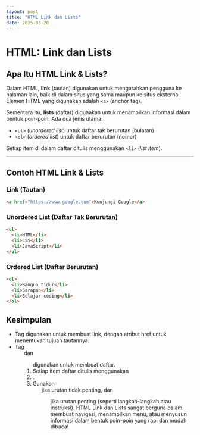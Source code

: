 ```yaml
---
layout: post
title: "HTML Link dan Lists"
date: 2025-03-20
---
```


#  HTML: Link dan Lists

##  Apa Itu HTML Link & Lists?

Dalam HTML, **link** (tautan) digunakan untuk mengarahkan pengguna ke halaman lain, baik di dalam situs yang sama maupun ke situs eksternal. Elemen HTML yang digunakan adalah `<a>` (anchor tag).

Sementara itu, **lists** (daftar) digunakan untuk menampilkan informasi dalam bentuk poin-poin. Ada dua jenis utama:
- `<ul>` (*unordered list*) untuk daftar tak berurutan (bulatan)
- `<ol>` (*ordered list*) untuk daftar berurutan (nomor)

Setiap item di dalam daftar ditulis menggunakan `<li>` (*list item*).

---

##  Contoh HTML Link & Lists

###  Link (Tautan)

```html
<a href="https://www.google.com">Kunjungi Google</a>
```
### Unordered List (Daftar Tak Berurutan)

```html
<ul>
  <li>HTML</li>
  <li>CSS</li>
  <li>JavaScript</li>
</ul>
```

### Ordered List (Daftar Berurutan)

```html
<ol>
  <li>Bangun tidur</li>
  <li>Sarapan</li>
  <li>Belajar coding</li>
</ol>
```

## Kesimpulan
- Tag <a> digunakan untuk membuat link, dengan atribut href untuk menentukan tujuan tautannya.
- Tag <ul> dan <ol> digunakan untuk membuat daftar.
- Setiap item daftar ditulis menggunakan <li>.
- Gunakan <ul> jika urutan tidak penting, dan <ol> jika urutan penting (seperti langkah-langkah atau instruksi).
HTML Link dan Lists sangat berguna dalam membuat navigasi, menampilkan menu, atau menyusun informasi dalam bentuk poin-poin yang rapi dan mudah dibaca!